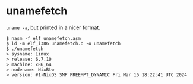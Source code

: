 # unamefetch

`uname -a`, but printed in a nicer format.

```
$ nasm -f elf unamefetch.asm
$ ld -m elf_i386 unamefetch.o -o unamefetch
$ ./unamefetch
> sysname: Linux
> release: 6.7.10
> machine: x86_64
> nodename: NixBtw
> version: #1-NixOS SMP PREEMPT_DYNAMIC Fri Mar 15 18:22:41 UTC 2024
```
